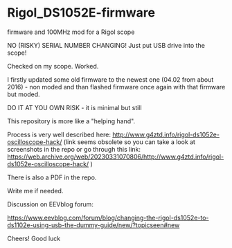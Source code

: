 # Rigol_DS1052E-firmware
firmware and 100MHz mod for a Rigol scope

NO (RISKY) SERIAL NUMBER CHANGING! Just put USB drive into the scope! 

Checked on my scope. Worked. 

I firstly updated some old firmware to the newest one (04.02 from about 2016) - non moded
and than flashed firmware once again with that firmware but moded. 

DO IT AT YOU OWN RISK - it is minimal but still

This repository is more like a "helping hand".


Process is very well described here:
http://www.g4ztd.info/rigol-ds1052e-oscilloscope-hack/
(link seems obsolete so you can take a look at screenshots in the repo
or go through this link: https://web.archive.org/web/20230331070806/http://www.g4ztd.info/rigol-ds1052e-oscilloscope-hack/ )

There is also a PDF in the repo.


Write me if needed. 

Discussion on EEVblog forum:

https://www.eevblog.com/forum/blog/changing-the-rigol-ds1052e-to-ds1102e-using-usb-the-dummy-guide/new/?topicseen#new


Cheers! Good luck
